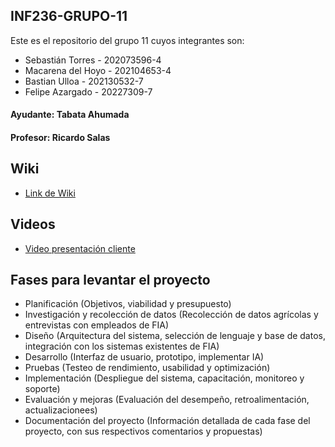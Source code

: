 ## INF236-GRUPO-11

Este es el repositorio del grupo 11 cuyos integrantes son:

* Sebastián Torres - 202073596-4
* Macarena del Hoyo - 202104653-4
* Bastian Ulloa - 202130532-7
* Felipe Azargado - 20227309-7

#### Ayudante: Tabata Ahumada
#### Profesor: Ricardo Salas

## Wiki

* [Link de Wiki](https://github.com/SebaUSM/hito-1/wiki)

## Videos

* [Video presentación cliente](https://www.youtube.com/watch?v=abJau21SDIk)

## Fases para levantar el proyecto

* Planificación (Objetivos, viabilidad y presupuesto)
* Investigación y recolección de datos (Recolección de datos agrícolas y entrevistas con empleados de FIA)
* Diseño (Arquitectura del sistema, selección de lenguaje y base de datos, integración con los sistemas existentes de FIA)
* Desarrollo (Interfaz de usuario, prototipo, implementar IA)
* Pruebas (Testeo de rendimiento, usabilidad y optimización)
* Implementación (Despliegue del sistema, capacitación, monitoreo y soporte)
* Evaluación y mejoras (Evaluación del desempeño, retroalimentación, actualizacionees)
* Documentación del proyecto (Información detallada de cada fase del proyecto, con sus respectivos comentarios y propuestas)

